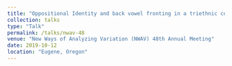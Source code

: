 ```yaml
---
title: "Oppositional Identity and back vowel fronting in a triethnic context: The case of Lumbee English"
collection: talks
type: "Talk"
permalink: /talks/nwav-48
venue: "New Ways of Analyzing Variation (NWAV) 48th Annual Meeting"
date: 2019-10-12
location: "Eugene, Oregon"
---
```

